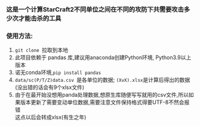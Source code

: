 ### 这是一个计算StarCraft2不同单位之间在不同的攻防下共需要攻击多少次才能击杀的工具
### 使用方法:
1. `git clone `拉取到本地
2. 此项目依赖于 pandas 库,建议用anaconda创建Python环境, Python3.9以上版本
3. 诺无conda环境,`pip install pandas `
4. `data/sc(P/T/Z)data.csv `是各单位的数据; `(XvX).xlsx`是计算后得出的数据(没出错的话会有9个xlsx文件)
5. 由于在最开始没想用panda处理数据,想原生库随便写写就用的csv文件,所以如果版本更新了需要变动单位数据,需要注意文件保持格式得要UTF-8不然会报错  
这点以后会转成xlsx(有生之年)